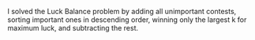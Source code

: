 I solved the Luck Balance problem by adding all unimportant contests, sorting important ones in descending order, winning only the largest k for maximum luck, and subtracting the rest.